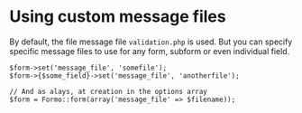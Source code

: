 # Using custom message files

By default, the file message file `validation.php` is used. But you can specify specific message files to use for any form, subform or even individual field.

	$form->set('message_file', 'somefile');
	$form->{$some_field}->set('message_file', 'anotherfile');

	// And as alays, at creation in the options array
	$form = Formo::form(array('message_file' => $filename));
